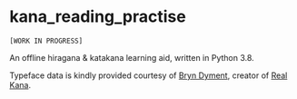 # kana_reading_practise
`[WORK IN PROGRESS]`

An offline hiragana &amp; katakana learning aid, written in Python 3.8.

Typeface data is kindly provided courtesy of [Bryn Dyment](https://hoologic.io/bryn/), creator of [Real Kana](https://realkana.com/).
